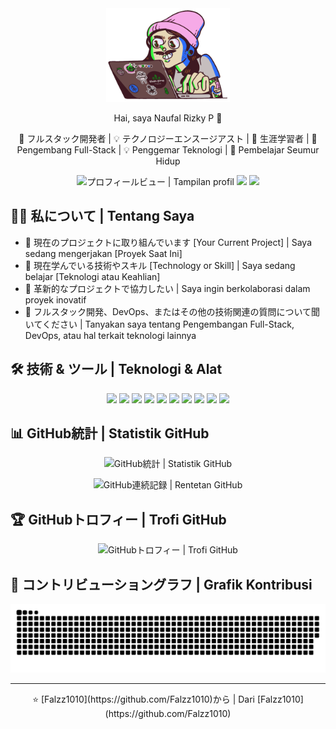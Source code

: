 <div align="center">
  <img height="150" src="https://github.com/Falzz1010/Falzz1010/blob/main/img/code.gif"/>
 
 Hai, saya Naufal Rizky P 👋</h1>
  <p>🚀 フルスタック開発者 | 💡 テクノロジーエンスージアスト | 🌱 生涯学習者 | 🚀 Pengembang Full-Stack | 💡 Penggemar Teknologi | 🌱 Pembelajar Seumur Hidup</p>
</div>

<p align="center">
  <img src="https://komarev.com/ghpvc/?username=Falzz1010&color=blueviolet" alt="プロフィールビュー | Tampilan profil" />
  <a href="https://www.linkedin.com/in/your-linkedin"><img src="https://img.shields.io/badge/-LinkedIn-0077B5?style=flat&logo=Linkedin&logoColor=white"/></a>
  <a href="https://twitter.com/your-twitter"><img src="https://img.shields.io/badge/-Twitter-1DA1F2?style=flat&logo=Twitter&logoColor=white"/></a>
</p>

## 👨‍💻 私について | Tentang Saya

- 🔭 現在のプロジェクトに取り組んでいます [Your Current Project] | Saya sedang mengerjakan [Proyek Saat Ini]
- 🌱 現在学んでいる技術やスキル [Technology or Skill] | Saya sedang belajar [Teknologi atau Keahlian]
- 👯 革新的なプロジェクトで協力したい | Saya ingin berkolaborasi dalam proyek inovatif
- 💬 フルスタック開発、DevOps、またはその他の技術関連の質問について聞いてください | Tanyakan saya tentang Pengembangan Full-Stack, DevOps, atau hal terkait teknologi lainnya

## 🛠️ 技術 & ツール | Teknologi & Alat

<p align="center">
  <img src="https://img.shields.io/badge/-JavaScript-F7DF1E?style=flat&logo=javascript&logoColor=black" />
  <img src="https://img.shields.io/badge/-Kotlin-0095D5?style=flat&logo=kotlin&logoColor=white" />
  <img src="https://img.shields.io/badge/-Java-007396?style=flat&logo=java&logoColor=white" />
  <img src="https://img.shields.io/badge/-Python-3776AB?style=flat&logo=python&logoColor=white" />
  <img src="https://img.shields.io/badge/-Node.js-339933?style=flat&logo=node.js&logoColor=white" />
  <img src="https://img.shields.io/badge/-Docker-2496ED?style=flat&logo=docker&logoColor=white" />
  <img src="https://img.shields.io/badge/-PostgreSQL-336791?style=flat&logo=postgresql&logoColor=white" />
  <img src="https://img.shields.io/badge/-Linux-FCC624?style=flat&logo=linux&logoColor=black" />
  <img src="https://img.shields.io/badge/-VS%20Code-007ACC?style=flat&logo=visual-studio-code&logoColor=white" />
  <img src="https://img.shields.io/badge/-Android%20Studio-3DDC84?style=flat&logo=android-studio&logoColor=white" />
</p>

## 📊 GitHub統計 | Statistik GitHub

<p align="center">
  <img src="https://github-readme-stats.vercel.app/api?username=Falzz1010&show_icons=true&theme=radical" alt="GitHub統計 | Statistik GitHub" />
</p>

<p align="center">
  <img src="https://github-readme-streak-stats.herokuapp.com/?user=Falzz1010&theme=radical" alt="GitHub連続記録 | Rentetan GitHub" />
</p>

## 🏆 GitHubトロフィー | Trofi GitHub

<p align="center">
  <img src="https://github-profile-trophy.vercel.app/?username=Falzz1010&theme=darkhub&column=7" alt="GitHubトロフィー | Trofi GitHub" />
</p>

## 🐍 コントリビューショングラフ | Grafik Kontribusi

<p align="center">
  <img src="https://raw.githubusercontent.com/nickopaijo/nickopaijo/output/snake.svg" alt="スネークアニメーション | Animasi Ular" />
</p>

---

<p align="center">⭐️ [Falzz1010](https://github.com/Falzz1010)から | Dari [Falzz1010](https://github.com/Falzz1010)</p>
